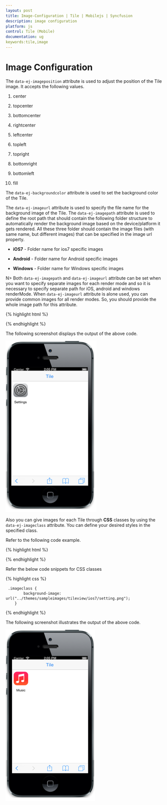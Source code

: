 ```yaml
---
layout: post
title: Image-Configuration | Tile | Mobilejs | Syncfusion
description: image configuration
platform: js
control: Tile (Mobile)
documentation: ug
keywords:tile,image
---
```


# Image Configuration

The `data-ej-imageposition` attribute is used to adjust the position of the Tile image. It accepts the following values.

1. center

2. topcenter

3. bottomcenter

4. rightcenter

5. leftcenter

6. topleft

7. topright

8. bottomright

9. bottomleft

10. fill

The `data-ej-backgroundcolor` attribute is used to set the background color of the Tile.

The `data-ej-imageurl` attribute is used to specify the file name for the background image of the Tile. The `data-ej-imagepath` attribute is used to define the root path that should contain the following folder structure to automatically render the background image based on the device/platform it gets rendered. All these three folder should contain the image files (with same name, but different images) that can be specified in the image url property.

* **iOS7** - Folder name for ios7 specific images

* **Android** - Folder name for Android specific images

* **Windows** - Folder name for Windows specific images

N> Both `data-ej-imagepath` and `data-ej-imageurl` attribute can be set when you want to specify separate images for each render mode and so it is necessary to specify separate path for iOS, android and windows renderMode. When `data-ej-imageurl` attribute is alone used, you can provide common images for all render modes. So, you should provide the whole image path for this attribute.



{% highlight html %}

<div id="header" data-role="ejmnavigationbar" data-ej-mode="header" data-ej-title="Tile" data-ej-titlealignment="center" data-ej-position="top" data-ej-touchend="tileSelection">
    </div>

<div class="tiles" style="top: 45px; position: relative;">
        <div id="tileview1" data-role="ejmtile" data-ej-showroundedcorner="true" data-ej-imageposition="fill" data-ej-caption-position="outer" data-ej-caption-alignment="center" data-ej-tilesize="small" data-ej-imagepath="../themes/sampleimages/tileview/" data-ej-caption-text="Settings" data-ej-imageurl="setting.png">
        </div>
    </div>    


{% endhighlight %}



The following screenshot displays the output of the above code.

![imagepath](image-configuration_images\image-configuration_img1.png)

Also you can give images for each Tile through **CSS** classes by using the `data-ej-imageclass` attribute. You can define your desired styles in the specified class.

Refer to the following code example.

{% highlight html %}


<div id=" header " data-role="ejmnavigationbar" data-ej-mode="header" data-ej-title="Tile" data-ej-titlealignment="center" data-ej-position="top" data-ej-touchend="tileSelection">
    </div>

<div class="tiles" style="top: 45px; position: relative;">
        <div id="tileview1" data-role="ejmtile" data-ej-showroundedcorner="true" data-ej-imageposition="fill" data-ej-imageclass="imageclass" data-ej-caption-position="outer" data-ej-caption-alignment="center" data-ej-tilesize="small" data-ej-caption-text="Settings">
        </div>
    </div>    



{% endhighlight %}

Refer the below code snippets for CSS classes

{% highlight css %}

     .imageclass {
            background-image: url("../themes/sampleimages/tileview/ios7/setting.png");
        }


{% endhighlight %}



The following screenshot illustrates the output of the above code.

![imageclass](image-configuration_images\image-configuration_img2.png)

